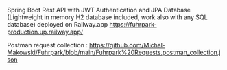 Spring Boot Rest API with JWT Authentication and JPA Database (Lightweight in memory H2 database included, work also with any SQL database) deployed on Railway.app https://fuhrpark-production.up.railway.app/ 

Postman request collection : https://github.com/Michal-Makowski/Fuhrpark/blob/main/Fuhrpark%20Requests.postman_collection.json 



